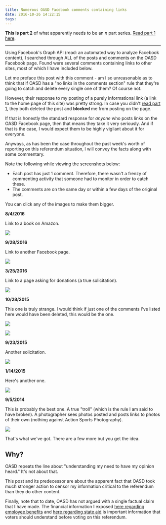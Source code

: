 ```yaml
---
title: Numerous OASD Facebook comments containing links
date: 2016-10-26 14:22:15
tags:
---
```


**This is part 2** of what apparently needs to be an *n* part series. [Read part 1 here](/news/Effort-to-suppress-opposing-views-on-referendum).

---

Using Facebook's Graph API (read: an automated way to analyze Facebook content), I searched through ALL of the posts and comments on the OASD Facebook page. Found were several comments containing links to other sites, most of which I have included below. 

Let me preface this post with this comment - am I so unreasonable as to think that if OASD has a "no links in the comments section" rule that they're going to catch and delete every single one of them? Of course not. 

However, their response to my posting of a purely informational link (a link to the home page of this site) was pretty strong. In case you didn't [read part 1](/news/Effort-to-suppress-opposing-views-on-referendum), they both deleted the post and **blocked** me from posting on the page.

If that is honestly the standard response for *anyone* who posts links on the OASD Facebook page, then that means they take it very seriously. And if that is the case, I would expect them to be highly vigilant about it for everyone.

Anyways, as has been the case throughout the past week's worth of reporting on this referendum situation, I will convey the facts along with some commentary. 

Note the following while viewing the screenshots below:

- Each post has just 1 comment. Therefore, there wasn't a frenzy of commenting activity that someone had to monitor in order to catch these.
- The comments are on the same day or within a few days of the original post.

You can click any of the images to make them bigger.

**8/4/2016**

Link to a book on Amazon.

<a href="/images/fb-comment-with-link.PNG" target="_blank"><img src="/images/fb-comment-with-link.PNG" class="u-max-full-width" /></a>

**9/28/2016**

Link to another Facebook page.

<a href="/images/fb-comment-with-link2.PNG" target="_blank"><img src="/images/fb-comment-with-link2.PNG" class="u-max-full-width" /></a>

**3/25/2016**

Link to a page asking for donations (a true solicitation).

<a href="/images/fb-comment-with-link3.PNG" target="_blank"><img src="/images/fb-comment-with-link3.PNG" class="u-max-full-width" /></a>

**10/28/2015**

This one is truly strange. I would think if just one of the comments I've listed here would have been deleted, this would be the one.

<a href="/images/fb-comment-with-link4pt1.PNG" target="_blank"><img src="/images/fb-comment-with-link4pt1.PNG" class="u-max-full-width" /></a>

<a href="/images/fb-comment-with-link4pt2.PNG" target="_blank"><img src="/images/fb-comment-with-link4pt2.PNG" class="u-max-full-width" /></a>

**9/23/2015**

Another solicitation.

<a href="/images/fb-comment-with-link5.PNG" target="_blank"><img src="/images/fb-comment-with-link5.PNG" class="u-max-full-width" /></a>

**1/14/2015**

Here's another one.

<a href="/images/fb-comment-with-link6.PNG" target="_blank"><img src="/images/fb-comment-with-link6.PNG" class="u-max-full-width" /></a>

**9/5/2014**

This is probably the best one. A true "troll" (which is the rule I am said to have broken). A photographer sees photos posted and posts links to photos of their own (nothing against Action Sports Photography).

<a href="/images/fb-comment-with-link7.PNG" target="_blank"><img src="/images/fb-comment-with-link7.PNG" class="u-max-full-width" /></a>

That's what we've got. There are a few more but you get the idea.

## Why?

OASD repeats the line about "understanding my need to have my opinion heard." It's not about that. 

This post and its predecessor are about the apparent fact that OASD took much stronger action to censor my information critical to the referendum than they do other content.

Finally, note that to date, OASD has not argued with a single factual claim that I have made. The financial information I exposed [here regarding employee benefits](/) and [here regarding state aid](/news/OASD-gets-12-7-state-aid-increase) is important information that voters should understand before voting on this referendum. 